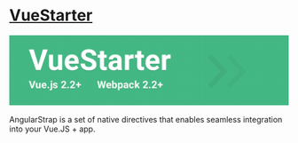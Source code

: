 # [VueStarter](https://github.com/faforty/vue-starter)

[![Banner](https://github.com/faforty/vue-starter/blob/master/snippet.jpg)](https://github.com/faforty/vue-starter)

AngularStrap is a set of native directives that enables seamless integration into your Vue.JS + app.
